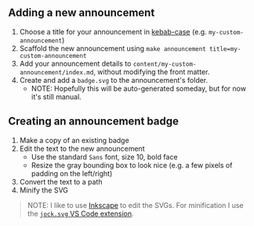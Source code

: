 ## Adding a new announcement

1. Choose a title for your announcement in [kebab-case](https://developer.mozilla.org/en-US/docs/Glossary/Kebab_case) (e.g. `my-custom-announcement`)
2. Scaffold the new announcement using `make announcement title=my-custom-announcement`
3. Add your announcement details to `content/my-custom-announcement/index.md`,
   without modifying the front matter.
4. Create and add a `badge.svg` to the announcement's folder.
   - NOTE: Hopefully this will be auto-generated someday, but for now it's still
     manual.
   

## Creating an announcement badge

1. Make a copy of an existing badge
2. Edit the text to the new announcement
   - Use the standard `Sans` font, size 10, bold face
   - Resize the gray bounding box to look nice (e.g. a few pixels of padding on
     the left/right)
3. Convert the text to a path
4. Minify the SVG

> NOTE: I like to use [Inkscape](https://inkscape.org/) to edit the SVGs. For
> minification I use the [`jock.svg` VS Code extension](https://marketplace.visualstudio.com/items?itemName=jock.svg).
